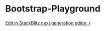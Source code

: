 # Bootstrap-Playground

[Edit in StackBlitz next generation editor ⚡️](https://stackblitz.com/~/github.com/Shuvo-V10/Bootstrap-Playground)